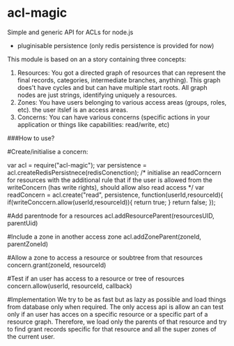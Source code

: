 # acl-magic

Simple and generic API for ACLs for node.js
- pluginisable persistence (only  redis persistence is provided for now)

This module is based on an a story containing three concepts:
  1. Resources: You got a directed graph of resources that can represent the final records, categories, intermediate branches, anything). This graph does't have cycles and but can have multiple start roots. All graph nodes are just strings, identifying uniquely a resources.
  2. Zones:  You have users belonging to various access areas (groups, roles, etc). the user itslef is an access areas.
  3. Concerns: You can have various concerns (specific actions in your application or things like capabilities: read/write, etc)
  
###How to use?
  
#Create/initialise a concern:

   var acl = require("acl-magic");
   var persistence = acl.createRedisPersistnece(redisConenction);
   /*
    initialise an readCorncern for resources with the additional rule that if the user is allowed from the   writeConcern (has write rights), should allow also read access
   */
   var readConcern = acl.create("read", persistence, function(userId,resourceId){
    if(writeConccern.allow(userId,resourceId)){
      return true;
      }
    return false;
  });
  

#Add parentnode for a resources
  acl.addResourceParent(resourcesUID, parentUid)

#Include a zone in another access zone
  acl.addZoneParent(zoneId, parentZoneId)

#Allow a zone to access a resource or soubtree from that resources
  concern.grant(zoneId, resourceId)
  
#Test if an user has access to a resource or tree of resources
  concern.allow(userId, resourceId, callback)

  
#Implementation
 We try to be as fast but as lazy as possible and load things from database only when required.
 The only access api is allow an can test only if an user has acces on a specific resource or a specific part of a resource graph. Therefore, we load only the parents of that resource and try to find grant records specific for that 
 resource and all the super zones of the current user.
 
 

